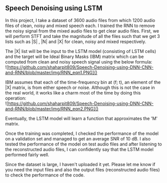 ## Speech Denoising using LSTM

In this project, I take a dataset of 3600 audio files from which 1200 audio files of clean, noisy and mixed speech each. I trained the RNN to remove the noisy signal from the mixed audio files to get clear audio files. First, we will perform STFT and take the magnitude of all the files such that we get 3 lists such as |S| , |N| and |X| for clean, noisy and mixed respectively. 

The |X| list will be the input to the LSTM model (consisting of LSTM cells) and the target will be Ideal Binary Masks (IBM) matrix which can be computed from clean and noisy speech signal using the below formula: \
![https://github.com/shaharpit809/Speech-Denoising-using-DNN-CNN-and-RNN/blob/master/img/RNN_eqn1.PNG]()

IBM assumes that each of the time-frequency bin at (f; t), an element of the |X| matrix, is from either speech or noise. Although this is not the case in the real world, it works like a charm most of the time by doing this operation: \
![https://github.com/shaharpit809/Speech-Denoising-using-DNN-CNN-and-RNN/blob/master/img/RNN_eqn2.PNG]()

Eventually, the LSTM model will learn a function that approximates the 'M' matrix.

Once the training was completed, I checked the performance of the model on a validation set and managed to get an average SNR of 10 dB. I also tested the performance of the model on test audio files and after listening to the reconstructed audio files, I can confidently say that the LSTM model performed fairly well.

Since the dataset is large, I haven't uploaded it yet. Please let me know if you need the input files and also the output files (reconstructed audio files) to check the performance of the code.